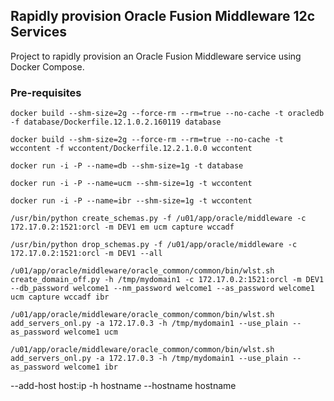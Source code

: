 ## Rapidly provision Oracle Fusion Middleware 12c Services
Project to rapidly provision an Oracle Fusion Middleware service using Docker Compose.

### Pre-requisites
`docker build --shm-size=2g --force-rm --rm=true --no-cache -t oracledb -f database/Dockerfile.12.1.0.2.160119 database`

`docker build --shm-size=2g --force-rm --rm=true --no-cache -t wccontent -f wccontent/Dockerfile.12.2.1.0.0 wccontent`

`docker run -i -P --name=db --shm-size=1g -t database`

`docker run -i -P --name=ucm --shm-size=1g -t wccontent`

`docker run -i -P --name=ibr --shm-size=1g -t wccontent`

`/usr/bin/python create_schemas.py -f /u01/app/oracle/middleware -c 172.17.0.2:1521:orcl -m DEV1 em ucm capture wccadf`

`/usr/bin/python drop_schemas.py -f /u01/app/oracle/middleware -c 172.17.0.2:1521:orcl -m DEV1 --all`

`/u01/app/oracle/middleware/oracle_common/common/bin/wlst.sh create_domain_off.py -h /tmp/mydomain1 -c 172.17.0.2:1521:orcl -m DEV1 --db_password welcome1 --nm_password welcome1 --as_password welcome1 ucm capture wccadf ibr`

`/u01/app/oracle/middleware/oracle_common/common/bin/wlst.sh add_servers_onl.py -a 172.17.0.3 -h /tmp/mydomain1 --use_plain --as_password welcome1 ucm`

`/u01/app/oracle/middleware/oracle_common/common/bin/wlst.sh add_servers_onl.py -a 172.17.0.3 -h /tmp/mydomain1 --use_plain --as_password welcome1 ibr`

--add-host host:ip
-h hostname
--hostname hostname